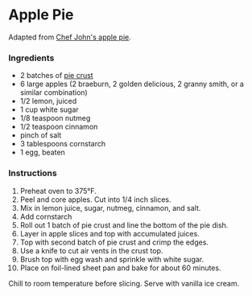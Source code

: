 # Apple Pie

Adapted from [Chef John's apple pie](http://foodwishes.blogspot.com/2009/11/classic-american-apple-pie-warning-this.html).

### Ingredients

- 2 batches of [pie crust](pie-crust.md)
- 6 large apples (2 braeburn, 2 golden delicious, 2 granny smith, or a similar combination)
- 1/2 lemon, juiced
- 1 cup white sugar
- 1/8 teaspoon nutmeg
- 1/2 teaspoon cinnamon
- pinch of salt
- 3 tablespoons cornstarch
- 1 egg, beaten

### Instructions

1. Preheat oven to 375&deg;F.
2. Peel and core apples. Cut into 1/4 inch slices.
3. Mix in lemon juice, sugar, nutmeg, cinnamon, and salt.
4. Add cornstarch
5. Roll out 1 batch of pie crust and line the bottom of the pie dish.
6. Layer in apple slices and top with accumulated juices.
7. Top with second batch of pie crust and crimp the edges.
8. Use a knife to cut air vents in the crust top.
9. Brush top with egg wash and sprinkle with white sugar.
10. Place on foil-lined sheet pan and bake for about 60 minutes.

Chill to room temperature before slicing. Serve with vanilla ice cream.
